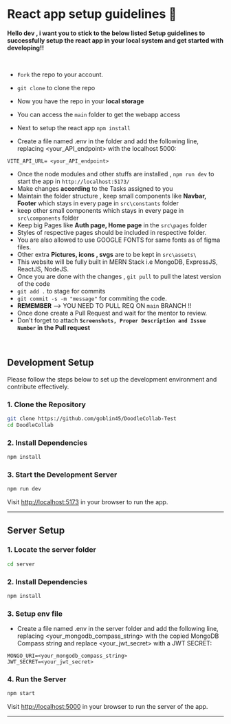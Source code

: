 # React app setup guidelines 🚀

**Hello dev , i want you to stick to the below listed Setup guidelines to successfully setup the react app in your local system and get started with developing!!**

<br/>

- `Fork` the repo to your account.
- `git clone` to clone the repo

- Now you have the repo in your **local storage**
- You can access the `main` folder to get the webapp access
- Next to setup the react app `npm install`


- Create a file named .env in the folder and add the following line, replacing <your_API_endpoint> with the localhost 5000:

```dotenv
VITE_API_URL= <your_API_endpoint>
```

- Once the node modules and other stuffs are installed , `npm run dev` to start the app in `http://localhost:5173/`
- Make changes **according** to the Tasks assigned to you
- Maintain the folder structure , keep small components like **Navbar, Footer** which stays in every page in `src\constants` folder
- keep other small components which stays in every page in `src\components` folder
- Keep big Pages like **Auth page, Home page** in the `src\pages` folder
- Styles of respective pages should be included in respective folder.
- You are also allowed to use GOOGLE FONTS for same fonts as of figma files.
- Other extra **Pictures, icons , svgs** are to be kept in `src\assets\`
- This website will be fully built in MERN Stack i.e MongoDB, ExpressJS, ReactJS, NodeJS.
- Once you are done with the changes , `git pull` to pull the latest version of the code
- `git add .` to stage for commits
- `git commit -s -m "message"` for commiting the code.
- **REMEMBER** --> YOU NEED TO PULL REQ ON `main` BRANCH !!
- Once done create a Pull Request and wait for the mentor to review.
- Don't forget to attach **`Screenshots, Proper Description and Issue Number` in the Pull request**

<br/>


## Development Setup

Please follow the steps below to set up the development environment and contribute effectively.

### 1. Clone the Repository

```bash
git clone https://github.com/goblin45/DoodleCollab-Test
cd DoodleCollab
```

### 2. Install Dependencies

```bash
npm install
```

### 3. Start the Development Server

```bash
npm run dev
```

Visit [http://localhost:5173](http://localhost:5173) in your browser to run the app.

---

## Server Setup

### 1. Locate the server folder

```bash
cd server
```

### 2. Install Dependencies

```bash
npm install
```

### 3. Setup env file

- Create a file named .env in the server folder and add the following line, replacing <your_mongodb_compass_string> with the copied MongoDB Compass string and replace <your_jwt_secret> with a JWT SECRET:

```dotenv
MONGO_URI=<your_mongodb_compass_string>
JWT_SECRET=<your_jwt_secret>
```

### 4. Run the Server

```bash
npm start
```

Visit [http://localhost:5000](http://localhost:5000) in your browser to run the server of the app.

---